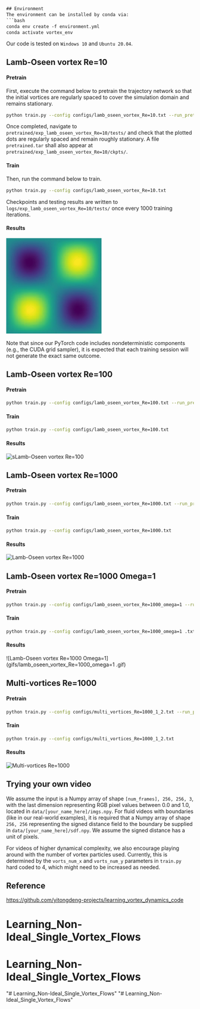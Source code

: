 ```
## Environment
The environment can be installed by conda via:
```bash
conda env create -f environment.yml
conda activate vortex_env
```

Our code is tested on `Windows 10` and `Ubuntu 20.04`.

## Lamb-Oseen vortex Re=10

#### Pretrain

First, execute the command below to pretrain the trajectory network so that the initial vortices are regularly spaced to cover the simulation domain and remains stationary.

```bash
python train.py --config configs/lamb_oseen_vortex_Re=10.txt --run_pretrain True
```

Once completed, navigate to `pretrained/exp_lamb_oseen_vortex_Re=10/tests/` and check that the plotted dots are regularly spaced and remain roughly stationary. A file `pretrained.tar` shall also appear at `pretrained/exp_lamb_oseen_vortex_Re=10/ckpts/`.

#### Train

Then, run the command below to train.

```bash
python train.py --config configs/lamb_oseen_vortex_Re=10.txt
```

Checkpoints and testing results are written to `logs/exp_lamb_oseen_vortex_Re=10/tests/` once every 1000 training iterations.

#### Results

![Lamb-Oseen vortex Re=10](gifs/lamb_oseen_vortex_Re=10.gif)

Note that since our PyTorch code includes nondeterministic components (e.g., the CUDA grid sampler), it is expected that each training session will not generate the exact same outcome.

## Lamb-Oseen vortex Re=100

#### Pretrain

```bash
python train.py --config configs/lamb_oseen_vortex_Re=100.txt --run_pretrain True
```

#### Train

```bash
python train.py --config configs/lamb_oseen_vortex_Re=100.txt
```

#### Results

![sLamb-Oseen vortex Re=100](gifs/lamb_oseen_vortex_Re=100.gif)

## Lamb-Oseen vortex Re=1000

#### Pretrain

```bash
python train.py --config configs/lamb_oseen_vortex_Re=1000.txt --run_pretrain True
```

#### Train

```bash
python train.py --config configs/lamb_oseen_vortex_Re=1000.txt
```

#### Results

![Lamb-Oseen vortex Re=1000](gifs/lamb_oseen_vortex_Re=1000.gif)

## Lamb-Oseen vortex Re=1000 Omega=1

#### Pretrain

```bash
python train.py --config configs/lamb_oseen_vortex_Re=1000_omega=1 --run_pretrain True
```

#### Train

```bash
python train.py --config configs/lamb_oseen_vortex_Re=1000_omega=1 .txt
```

#### Results

![Lamb-Oseen vortex Re=1000 Omega=1](gifs/lamb_oseen_vortex_Re=1000_omega=1 .gif)

## Multi-vortices Re=1000

#### Pretrain

```bash
python train.py --config configs/multi_vortices_Re=1000_1_2.txt --run_pretrain True
```

#### Train

```bash
python train.py --config configs/multi_vortices_Re=1000_1_2.txt
```

#### Results

![Multi-vortices Re=1000](gifs/multi_vortices.gif)

## Trying your own video
We assume the input is a Numpy array of shape `[num_frames], 256, 256, 3`, with the last dimension representing RGB pixel values between 0.0 and 1.0, located in `data/[your_name_here]/imgs.npy`. For fluid videos with boundaries (like in our real-world examples), it is required that a Numpy array of shape `256, 256` representing the signed distance field to the boundary be supplied in `data/[your_name_here]/sdf.npy`. We assume the signed distance has a unit of pixels.

For videos of higher dynamical complexity, we also encourage playing around with the number of vortex particles used. Currently, this is determined by the `vorts_num_x` and `vorts_num_y` parameters in `train.py` hard coded to 4, which might need to be increased as needed.

## Reference

https://github.com/yitongdeng-projects/learning_vortex_dynamics_code
# Learning_Non-Ideal_Single_Vortex_Flows
# Learning_Non-Ideal_Single_Vortex_Flows
"# Learning_Non-Ideal_Single_Vortex_Flows" 
"# Learning_Non-Ideal_Single_Vortex_Flows" 
